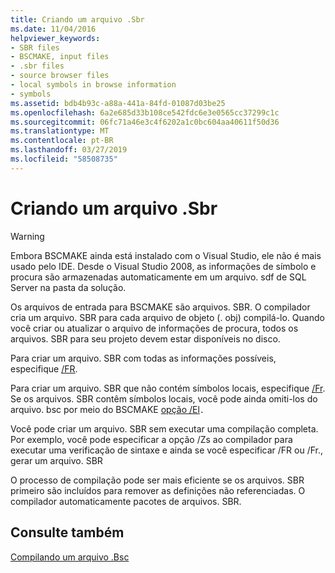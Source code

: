 ```yaml
---
title: Criando um arquivo .Sbr
ms.date: 11/04/2016
helpviewer_keywords:
- SBR files
- BSCMAKE, input files
- .sbr files
- source browser files
- local symbols in browse information
- symbols
ms.assetid: bdb4b93c-a88a-441a-84fd-01087d03be25
ms.openlocfilehash: 6a2e685d33b108ce542fdc6e3e0565cc37299c1c
ms.sourcegitcommit: 06fc71a46e3c4f6202a1c0bc604aa40611f50d36
ms.translationtype: MT
ms.contentlocale: pt-BR
ms.lasthandoff: 03/27/2019
ms.locfileid: "58508735"
---
```

# <a name="creating-an-sbr-file"></a>Criando um arquivo .Sbr

> [!WARNING]
> Embora BSCMAKE ainda está instalado com o Visual Studio, ele não é mais usado pelo IDE. Desde o Visual Studio 2008, as informações de símbolo e procura são armazenadas automaticamente em um arquivo. sdf de SQL Server na pasta da solução.

Os arquivos de entrada para BSCMAKE são arquivos. SBR. O compilador cria um arquivo. SBR para cada arquivo de objeto (. obj) compilá-lo. Quando você criar ou atualizar o arquivo de informações de procura, todos os arquivos. SBR para seu projeto devem estar disponíveis no disco.

Para criar um arquivo. SBR com todas as informações possíveis, especifique [/FR](fr-fr-create-dot-sbr-file.md).

Para criar um arquivo. SBR que não contém símbolos locais, especifique [/Fr](fr-fr-create-dot-sbr-file.md). Se os arquivos. SBR contêm símbolos locais, você pode ainda omiti-los do arquivo. bsc por meio do BSCMAKE [opção /El](bscmake-options.md)`.`

Você pode criar um arquivo. SBR sem executar uma compilação completa. Por exemplo, você pode especificar a opção /Zs ao compilador para executar uma verificação de sintaxe e ainda se você especificar /FR ou /Fr., gerar um arquivo. SBR

O processo de compilação pode ser mais eficiente se os arquivos. SBR primeiro são incluídos para remover as definições não referenciadas. O compilador automaticamente pacotes de arquivos. SBR.

## <a name="see-also"></a>Consulte também

[Compilando um arquivo .Bsc](building-a-dot-bsc-file.md)
